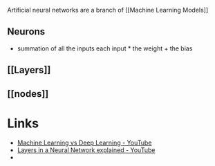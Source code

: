 Artificial neural networks are a branch of [[Machine Learning Models]]

## Neurons
- summation of all the inputs each input * the weight + the bias 
## [[Layers]]

## [[nodes]]

# Links
- [Machine Learning vs Deep Learning - YouTube](https://www.youtube.com/watch?v=q6kJ71tEYqM)
- [Layers in a Neural Network explained - YouTube](https://www.youtube.com/watch?v=FK77zZxaBoI&list=PLZbbT5o_s2xq7LwI2y8_QtvuXZedL6tQU&index=6)
- 